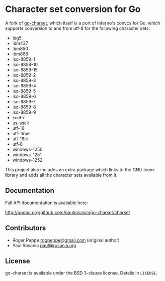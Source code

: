 # Character set conversion for Go

A fork of [go-charset](https://code.google.com/p/go-charset/), which itself is a
port of inferno's convcs for Go, which supports conversion to and from utf-8 for
the following character sets:

* big5
* ibm437
* ibm850
* ibm866
* iso-8859-1
* iso-8859-10
* iso-8859-15
* iso-8859-2
* iso-8859-3
* iso-8859-4
* iso-8859-5
* iso-8859-6
* iso-8859-7
* iso-8859-8
* iso-8859-9
* koi8-r
* us-ascii
* utf-16
* utf-16be
* utf-16le
* utf-8
* windows-1250
* windows-1251
* windows-1252

This project also includes an extra package which links to the GNU iconv library
and adds all the character sets available from it.

## Documentation

Full API documentation is available here:

http://godoc.org/github.com/paulrosania/go-charset/charset

## Contributors

* Roger Peppe <rogpeppe@gmail.com> (original author)
* Paul Rosania <paul@rosania.org>

## License

go-charset is available under the BSD 3-clause license. Details in `LICENSE`.
